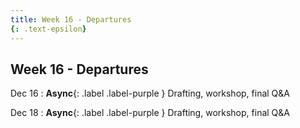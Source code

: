 ```yaml
---
title: Week 16 - Departures
{: .text-epsilon}
---
```


## Week 16 - Departures

Dec 16
: **Async**{: .label .label-purple } Drafting, workshop, final Q&A


Dec 18
: **Async**{: .label .label-purple } Drafting, workshop, final Q&A